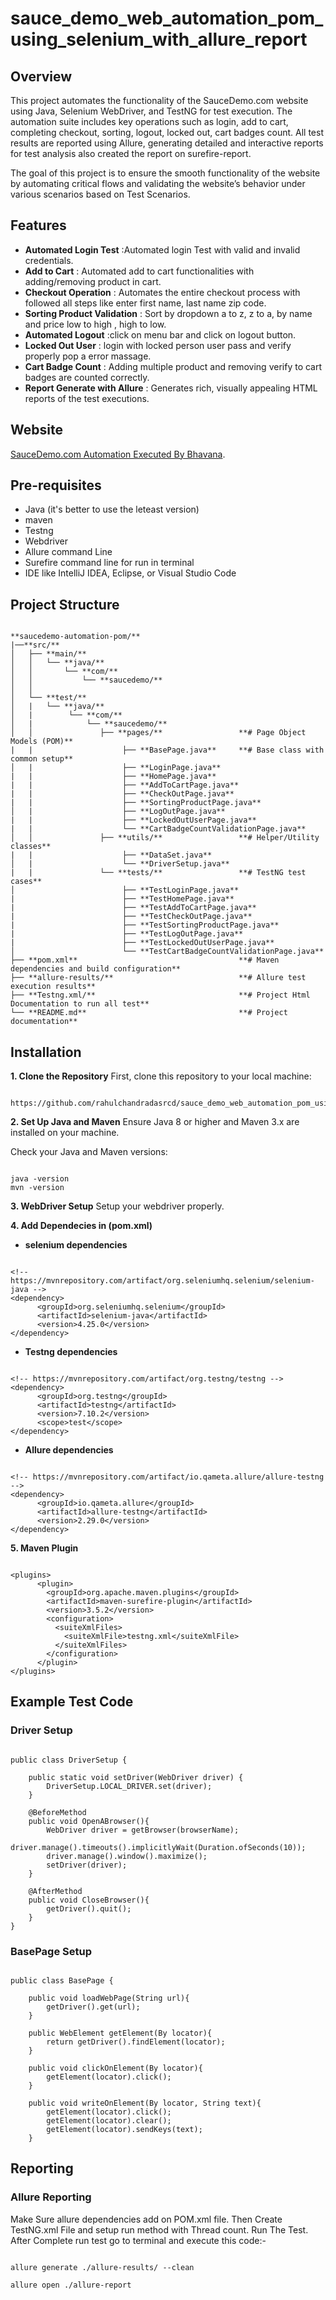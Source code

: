 # sauce_demo_web_automation_pom_using_selenium_with_allure_report
## Overview
This project automates the functionality of the SauceDemo.com website using Java, Selenium WebDriver, and TestNG for test execution. The automation suite includes key operations such as login, add to cart, completing checkout, sorting, logout, locked out, cart badges count. All test results are reported using Allure, generating detailed and interactive reports for test analysis also created the report on surefire-report.

The goal of this project is to ensure the smooth functionality of the website by automating critical flows and validating the website’s behavior under various scenarios based on Test Scenarios.

## Features
* **Automated Login Test** :Automated login Test with valid and invalid credentials. <br>
* **Add to Cart** : Automated add to cart functionalities with adding/removing product in cart. <br>
* **Checkout Operation** : Automates the entire checkout process with followed all steps like enter first name, last name zip code. <br>
* **Sorting Product Validation** : Sort by dropdown a to z, z to a, by name and price low to high , high to low. <br>
* **Automated Logout** :click on menu bar and click on logout button. <br>
* **Locked Out User** : login with locked person user pass and verify properly pop a error massage. <br>
* **Cart Badge Count** : Adding multiple product and removing verify to cart badges are counted correctly. <br>
* **Report Generate with Allure** : Generates rich, visually appealing HTML reports of the test executions.

## Website
[SauceDemo.com Automation Executed By Bhavana](https://www.saucedemo.com/).

## Pre-requisites
* Java (it's better to use the leteast version)
* maven
* Testng
* Webdriver
* Allure command Line
* Surefire command line for run in terminal
* IDE like IntelliJ IDEA, Eclipse, or Visual Studio Code
## Project Structure
````

**saucedemo-automation-pom/**  
|──**src/**  
│   ├── **main/**  
│   │   └── **java/**  
│   │       └── **com/**  
│   │           └── **saucedemo/**  
│   │             
│   └── **test/**  
│   |   └── **java/**  
│   |        └── **com/**  
│   |            └── **saucedemo/**  
│   │               ├── **pages/**                 **# Page Object Models (POM)**
|   |                    ├── **BasePage.java**     **# Base class with common setup** 
│   |                    ├── **LoginPage.java**
|   |                    ├── **HomePage.java**
|   |                    ├── **AddToCartPage.java**
|   |                    ├── **CheckOutPage.java**
|   |                    ├── **SortingProductPage.java**
│   |                    ├── **LogOutPage.java**
|   |                    ├── **LockedOutUserPage.java**
|   |                    └── **CartBadgeCountValidationPage.java**
│   │               ├── **utils/**                 **# Helper/Utility classes**
|   |                    ├── **DataSet.java**
│   |                    └── **DriverSetup.java**  
|   |               └── **tests/**                 **# TestNG test cases**  
│                        ├── **TestLoginPage.java**
|                        ├── **TestHomePage.java**
|                        ├── **TestAddToCartPage.java**
|                        ├── **TestCheckOutPage.java**
|                        ├── **TestSortingProductPage.java**
|                        ├── **TestLogOutPage.java**
|                        ├── **TestLockedOutUserPage.java**
│                        └── **TestCartBadgeCountValidationPage.java**   
├── **pom.xml**                                    **# Maven dependencies and build configuration**  
├── **allure-results/**                            **# Allure test execution results**
├── **Testng.xml/**                                **# Project Html Documentation to run all test**
└── **README.md**                                  **# Project documentation**  
````
## Installation
**1. Clone the Repository**
First, clone this repository to your local machine:
````

https://github.com/rahulchandradasrcd/sauce_demo_web_automation_pom_using_selenium_with_allure_report.git
````
**2. Set Up Java and Maven**
Ensure Java 8 or higher and Maven 3.x are installed on your machine.

Check your Java and Maven versions:
````

java -version
mvn -version
````
**3. WebDriver Setup**
Setup your webdriver properly.

**4. Add Dependecies in (pom.xml)**
- **selenium dependencies**
````

<!-- https://mvnrepository.com/artifact/org.seleniumhq.selenium/selenium-java -->
<dependency>
      <groupId>org.seleniumhq.selenium</groupId>
      <artifactId>selenium-java</artifactId>
      <version>4.25.0</version>
</dependency>
````
- **Testng dependencies**
````

<!-- https://mvnrepository.com/artifact/org.testng/testng -->
<dependency>
      <groupId>org.testng</groupId>
      <artifactId>testng</artifactId>
      <version>7.10.2</version>
      <scope>test</scope>
</dependency>
````
- **Allure dependencies**
````

<!-- https://mvnrepository.com/artifact/io.qameta.allure/allure-testng -->
<dependency>
      <groupId>io.qameta.allure</groupId>
      <artifactId>allure-testng</artifactId>
      <version>2.29.0</version>
</dependency>
````
**5. Maven Plugin**
````

<plugins>
      <plugin>
        <groupId>org.apache.maven.plugins</groupId>
        <artifactId>maven-surefire-plugin</artifactId>
        <version>3.5.2</version>
        <configuration>
          <suiteXmlFiles>
            <suiteXmlFile>testng.xml</suiteXmlFile>
          </suiteXmlFiles>
        </configuration>
      </plugin>
</plugins>
````
## Example Test Code
### Driver Setup
````

public class DriverSetup {

    public static void setDriver(WebDriver driver) {
        DriverSetup.LOCAL_DRIVER.set(driver);
    }

    @BeforeMethod
    public void OpenABrowser(){
        WebDriver driver = getBrowser(browserName);
        driver.manage().timeouts().implicitlyWait(Duration.ofSeconds(10));
        driver.manage().window().maximize();
        setDriver(driver);
    }

    @AfterMethod
    public void CloseBrowser(){
        getDriver().quit();
    }
}
````
### BasePage Setup
````

public class BasePage {

    public void loadWebPage(String url){
        getDriver().get(url);
    }

    public WebElement getElement(By locator){
        return getDriver().findElement(locator);
    }

    public void clickOnElement(By locator){
        getElement(locator).click();
    }

    public void writeOnElement(By locator, String text){
        getElement(locator).click();
        getElement(locator).clear();
        getElement(locator).sendKeys(text);
    }
````
## Reporting
### Allure Reporting
Make Sure allure dependencies add on POM.xml file. Then Create TestNG.xml File and setup run method with Thread count. Run The Test.
After Complete run test go to terminal and execute this code:- 
````

allure generate ./allure-results/ --clean

allure open ./allure-report
````
